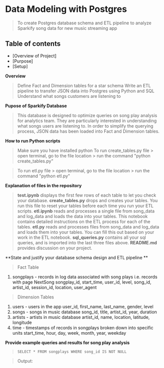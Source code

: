 # Data Modeling with Postgres
> To create Postgres database schema and ETL pipeline to analyze Sparkify song data for new music streaming app

## Table of contents
* [Overview of Project]
* [Purpose]
* [Setup]

**Overview**
> Define Fact and Dimension tables for a star schema 
> Write an ETL pipeline to transfer JSON data into Postgres using Python and SQL
> Understand what songs customers are listening to

**Pupose of Sparkify Database**
> This database is designed to optimize queries on song play analysis for analytics team. They are particularly interested in understanding what songs users are listening to.
> In order to simplify the querying process, JSON data has been loaded into Fact and Dimension tables.

**How to run Python scripts**
> Make sure you have installed python 
> To run create_tables.py file
    > open terminal, go to the file location
    > run the command "python create_tables.py"

> To run etl.py file
    > open terminal, go to the file location
    > run the command "python etl.py"

**Explanation of files in the repository** 
> __test.ipynb__ displays the first few rows of each table to let you check your database.
> __create_tables.py__ drops and creates your tables. You run this file to reset your tables before each time you run your ETL scripts.
> __etl.ipynb__ reads and processes a single file from song_data and log_data and loads the data into your tables. This notebook contains detailed instructions on the ETL process for each of the tables.
> __etl.py__ reads and processes files from song_data and log_data and loads them into your tables. You can fill this out based on your work in the ETL notebook.
> __sql_queries.py__ contains all your sql queries, and is imported into the last three files above.
> __README.md__ provides discussion on your project.

**State and justify your database schema design and ETL pipeline ** 
>Fact Table
1. songplays - records in log data associated with song plays i.e. records with page NextSong
songplay_id, start_time, user_id, level, song_id, artist_id, session_id, location, user_agent

>Dimension Tables
1. users - users in the app
user_id, first_name, last_name, gender, level
2. songs - songs in music database
song_id, title, artist_id, year, duration
3. artists - artists in music database
artist_id, name, location, latitude, longitude
4. time - timestamps of records in songplays broken down into specific units
start_time, hour, day, week, month, year, weekday

**Provide example queries and results for song play analysis** 

> `SELECT * FROM songplays
WHERE song_id IS NOT NULL`

>Output:


